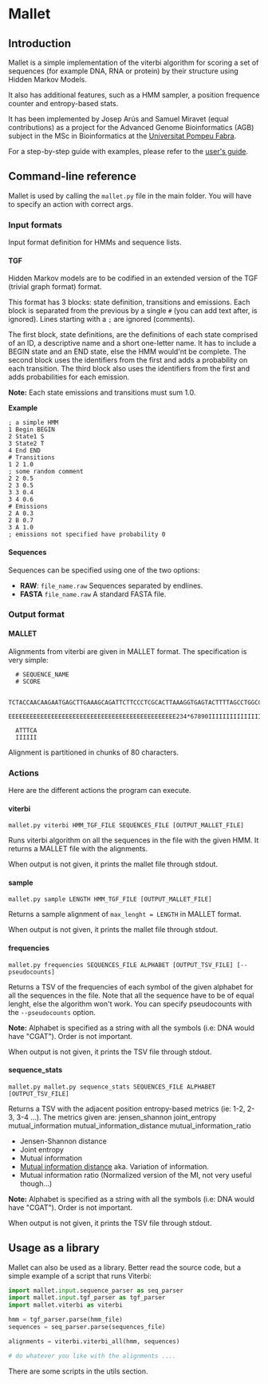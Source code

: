# Mallet

## Introduction

Mallet is a simple implementation of the viterbi algorithm for scoring a set of sequences (for example DNA, RNA or protein) by their structure using Hidden Markov Models.

It also has additional features, such as a HMM sampler, a position frequence counter and entropy-based stats.

It has been implemented by Josep Arús and Samuel Miravet (equal contributions) as a project for the Advanced Genome Bioinformatics (AGB) subject in the MSc in Bioinformatics at the [Universitat Pompeu Fabra](http://www.upf.edu).

For a step-by-step guide with examples, please refer to the [user's guide](https://github.com/undeadpixel/mallet/wiki).

## Command-line reference

Mallet is used by calling the `mallet.py` file in the main folder. You will have to specify an action with correct args.

### Input formats

Input format definition for HMMs and sequence lists.

#### TGF

Hidden Markov models are to be codified in an extended version of the TGF (trivial graph format) format.

This format has 3 blocks: state definition, transitions and emissions.
Each block is separated from the previous by a single `#` (you can add text after, is ignored).
Lines starting with a `;` are ignored (comments).

The first block, state definitions, are the definitions of each state comprised of an ID, a descriptive name and a short one-letter name. It has to include a BEGIN state and an END state, else the HMM would'nt be complete.
The second block uses the identifiers from the first and adds a probability on each transition.
The third block also uses the identifiers from the first and adds probabilities for each emission.

**Note:** Each state emissions and transitions must sum 1.0.

**Example**

    ; a simple HMM
    1 Begin BEGIN
    2 State1 S
    3 State2 T
    4 End END
    # Transitions
    1 2 1.0
    ; some random comment
    2 2 0.5
    2 3 0.5
    3 3 0.4
    3 4 0.6
    # Emissions
    2 A 0.3
    2 B 0.7
    3 A 1.0
    ; emissions not specified have probability 0

#### Sequences

Sequences can be specified using one of the two options:

* **RAW**: `file_name.raw` Sequences separated by endlines.
* **FASTA** `file_name.raw` A standard FASTA file.

### Output format

#### MALLET

Alignments from viterbi are given in MALLET format. The specification is very simple:

      # SEQUENCE_NAME
      # SCORE
      
      TCTACCAACAAGAATGAGCTTGAAAGCAGATTCTTCCCTCGCACTTAAAGGTGAGTACTTTTAGCCTGGCCAACACCTTC
      EEEEEEEEEEEEEEEEEEEEEEEEEEEEEEEEEEEEEEEEEEEEEEE234*67890IIIIIIIIIIIIIIIIIIIIIIII
      
      ATTTCA
      IIIIII

Alignment is partitioned in chunks of 80 characters.

### Actions

Here are the different actions the program can execute.

#### viterbi

    mallet.py viterbi HMM_TGF_FILE SEQUENCES_FILE [OUTPUT_MALLET_FILE]

Runs viterbi algorithm on all the sequences in the file with the given HMM. It returns a MALLET file with the alignments.

When output is not given, it prints the mallet file through stdout.

#### sample

    mallet.py sample LENGTH HMM_TGF_FILE [OUTPUT_MALLET_FILE]

Returns a sample alignment of `max_lenght = LENGTH` in MALLET format.

When output is not given, it prints the mallet file through stdout.

#### frequencies

    mallet.py frequencies SEQUENCES_FILE ALPHABET [OUTPUT_TSV_FILE] [--pseudocounts]

Returns a TSV of the frequencies of each symbol of the given alphabet for all the sequences in the file. Note that all the sequence have to be of equal lenght, else the algorithm won't work. You can specify pseudocounts with the `--pseudocounts` option.

**Note:** Alphabet is specified as a string with all the symbols (i.e: DNA would have "CGAT"). Order is not important.

When output is not given, it prints the TSV file through stdout.

#### sequence_stats

    mallet.py mallet.py sequence_stats SEQUENCES_FILE ALPHABET [OUTPUT_TSV_FILE]

Returns a TSV with the adjacent position entropy-based metrics (ie: 1-2, 2-3, 3-4 ...). The metrics given are:
jensen_shannon	joint_entropy	mutual_information	mutual_information_distance	mutual_information_ratio
* Jensen-Shannon distance
* Joint entropy
* Mutual information
* [Mutual information distance](http://en.wikipedia.org/wiki/Mutual_information#Metric) aka. Variation of information.
* Mutual information ratio (Normalized version of the MI, not very useful though...)

**Note:** Alphabet is specified as a string with all the symbols (i.e: DNA would have "CGAT"). Order is not important.

When output is not given, it prints the TSV file through stdout.

## Usage as a library

Mallet can also be used as a library. Better read the source code, but a simple example of a script that runs Viterbi:

``` python
import mallet.input.sequence_parser as seq_parser
import mallet.input.tgf_parser as tgf_parser
import mallet.viterbi as viterbi

hmm = tgf_parser.parse(hmm_file)
sequences = seq_parser.parse(sequences_file)

alignments = viterbi.viterbi_all(hmm, sequences)

# do whatever you like with the alignments ....
```

There are some scripts in the utils section.
